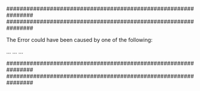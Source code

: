 ################################################################
################################################################

The Error could have been caused by one of the following:

...
...
...

################################################################
################################################################

